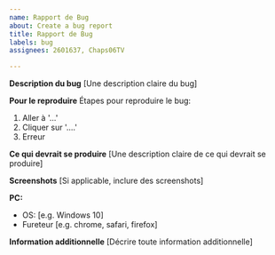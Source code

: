 ```yaml
---
name: Rapport de Bug
about: Create a bug report
title: Rapport de Bug
labels: bug
assignees: 2601637, Chaps06TV

---
```


**Description du bug**
[Une description claire du bug]

**Pour le reproduire**
Étapes pour reproduire le bug:
1. Aller à '...'
2. Cliquer sur '....'
3. Erreur

**Ce qui devrait se produire**
[Une description claire de ce qui devrait se produire]

**Screenshots**
[Si applicable, inclure des screenshots]

**PC:**
 - OS: [e.g. Windows 10]
 - Fureteur [e.g. chrome, safari, firefox]

**Information additionnelle**
[Décrire toute information additionnelle]
